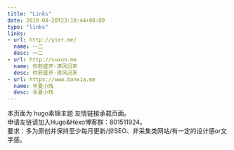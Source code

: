 ```yaml
---
title: "Links"
date: 2019-04-20T23:10:44+08:00
type: "links"
links: 
- url: http://yier.me/
  name: 一二
  desc: 一二
- url: http://xuxun.me
  name: 你若盛开·清风迅来
  desc: 你若盛开·清风迅来
- url: https://www.banxia.me
  name: 半夏小栈
  desc: 半夏小栈
---
```


本页面为 hugo素锦主题 友情链接承载页面。<br/>
申请友链请加入Hugo&Hexo博客群：801511924。<br/>
要求：多为原创并保持至少每月更新/非SEO、非采集类网站/有一定的设计感or文字感。<br/>